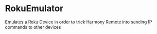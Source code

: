 # RokuEmulator
Emulates a Roku Device in order to trick Harmony Remote into sending IP commands to other devices

